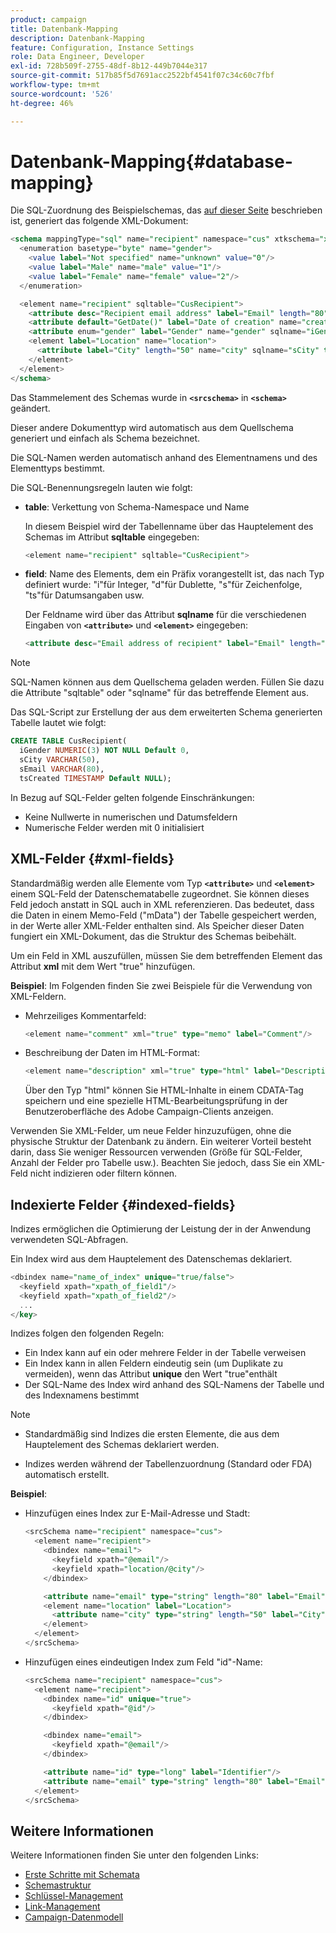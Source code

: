 ```yaml
---
product: campaign
title: Datenbank-Mapping
description: Datenbank-Mapping
feature: Configuration, Instance Settings
role: Data Engineer, Developer
exl-id: 728b509f-2755-48df-8b12-449b7044e317
source-git-commit: 517b85f5d7691acc2522bf4541f07c34c60c7fbf
workflow-type: tm+mt
source-wordcount: '526'
ht-degree: 46%

---
```


# Datenbank-Mapping{#database-mapping}

Die SQL-Zuordnung des Beispielschemas, das [auf dieser Seite](schema-structure.md) beschrieben ist, generiert das folgende XML-Dokument:

```sql
<schema mappingType="sql" name="recipient" namespace="cus" xtkschema="xtk:schema">
  <enumeration basetype="byte" name="gender">    
    <value label="Not specified" name="unknown" value="0"/>    
    <value label="Male" name="male" value="1"/>    
    <value label="Female" name="female" value="2"/> 
  </enumeration>  

  <element name="recipient" sqltable="CusRecipient">    
    <attribute desc="Recipient email address" label="Email" length="80" name="email" sqlname="sEmail" type="string"/>    
    <attribute default="GetDate()" label="Date of creation" name="created" sqlname="tsCreated" type="datetime"/>    
    <attribute enum="gender" label="Gender" name="gender" sqlname="iGender" type="byte"/>    
    <element label="Location" name="location">      
      <attribute label="City" length="50" name="city" sqlname="sCity" type="string" userEnum="city"/>    
    </element>  
  </element>
</schema>
```

Das Stammelement des Schemas wurde in **`<srcschema>`** in **`<schema>`** geändert.

Dieser andere Dokumenttyp wird automatisch aus dem Quellschema generiert und einfach als Schema bezeichnet.

Die SQL-Namen werden automatisch anhand des Elementnamens und des Elementtyps bestimmt.

Die SQL-Benennungsregeln lauten wie folgt:

* **table**: Verkettung von Schema-Namespace und Name

  In diesem Beispiel wird der Tabellenname über das Hauptelement des Schemas im Attribut **sqltable** eingegeben:

  ```sql
  <element name="recipient" sqltable="CusRecipient">
  ```

* **field**: Name des Elements, dem ein Präfix vorangestellt ist, das nach Typ definiert wurde: &quot;i&quot;für Integer, &quot;d&quot;für Dublette, &quot;s&quot;für Zeichenfolge, &quot;ts&quot;für Datumsangaben usw.

  Der Feldname wird über das Attribut **sqlname** für die verschiedenen Eingaben von **`<attribute>`** und **`<element>`** eingegeben:

  ```sql
  <attribute desc="Email address of recipient" label="Email" length="80" name="email" sqlname="sEmail" type="string"/> 
  ```

>[!NOTE]
>
>SQL-Namen können aus dem Quellschema geladen werden. Füllen Sie dazu die Attribute &quot;sqltable&quot; oder &quot;sqlname&quot; für das betreffende Element aus.

Das SQL-Script zur Erstellung der aus dem erweiterten Schema generierten Tabelle lautet wie folgt:

```sql
CREATE TABLE CusRecipient(
  iGender NUMERIC(3) NOT NULL Default 0,   
  sCity VARCHAR(50),   
  sEmail VARCHAR(80),
  tsCreated TIMESTAMP Default NULL);
```

In Bezug auf SQL-Felder gelten folgende Einschränkungen:

* Keine Nullwerte in numerischen und Datumsfeldern
* Numerische Felder werden mit 0 initialisiert

## XML-Felder {#xml-fields}

Standardmäßig werden alle Elemente vom Typ **`<attribute>`** und **`<element>`** einem SQL-Feld der Datenschematabelle zugeordnet. Sie können dieses Feld jedoch anstatt in SQL auch in XML referenzieren. Das bedeutet, dass die Daten in einem Memo-Feld (&quot;mData&quot;) der Tabelle gespeichert werden, in der Werte aller XML-Felder enthalten sind. Als Speicher dieser Daten fungiert ein XML-Dokument, das die Struktur des Schemas beibehält.

Um ein Feld in XML auszufüllen, müssen Sie dem betreffenden Element das Attribut **xml** mit dem Wert &quot;true&quot; hinzufügen.

**Beispiel**: Im Folgenden finden Sie zwei Beispiele für die Verwendung von XML-Feldern.

* Mehrzeiliges Kommentarfeld:

  ```sql
  <element name="comment" xml="true" type="memo" label="Comment"/>
  ```

* Beschreibung der Daten im HTML-Format:

  ```sql
  <element name="description" xml="true" type="html" label="Description"/>
  ```

  Über den Typ &quot;html&quot; können Sie HTML-Inhalte in einem CDATA-Tag speichern und eine spezielle HTML-Bearbeitungsprüfung in der Benutzeroberfläche des Adobe Campaign-Clients anzeigen.

Verwenden Sie XML-Felder, um neue Felder hinzuzufügen, ohne die physische Struktur der Datenbank zu ändern. Ein weiterer Vorteil besteht darin, dass Sie weniger Ressourcen verwenden (Größe für SQL-Felder, Anzahl der Felder pro Tabelle usw.). Beachten Sie jedoch, dass Sie ein XML-Feld nicht indizieren oder filtern können.

## Indexierte Felder {#indexed-fields}

Indizes ermöglichen die Optimierung der Leistung der in der Anwendung verwendeten SQL-Abfragen.

Ein Index wird aus dem Hauptelement des Datenschemas deklariert.

```sql
<dbindex name="name_of_index" unique="true/false">
  <keyfield xpath="xpath_of_field1"/>
  <keyfield xpath="xpath_of_field2"/>
  ...
</key>
```

Indizes folgen den folgenden Regeln:

* Ein Index kann auf ein oder mehrere Felder in der Tabelle verweisen
* Ein Index kann in allen Feldern eindeutig sein (um Duplikate zu vermeiden), wenn das Attribut **unique** den Wert &quot;true&quot;enthält
* Der SQL-Name des Index wird anhand des SQL-Namens der Tabelle und des Indexnamens bestimmt

>[!NOTE]
>
>* Standardmäßig sind Indizes die ersten Elemente, die aus dem Hauptelement des Schemas deklariert werden.
>
>* Indizes werden während der Tabellenzuordnung (Standard oder FDA) automatisch erstellt.

**Beispiel**:

* Hinzufügen eines Index zur E-Mail-Adresse und Stadt:

  ```sql
  <srcSchema name="recipient" namespace="cus">
    <element name="recipient">
      <dbindex name="email">
        <keyfield xpath="@email"/> 
        <keyfield xpath="location/@city"/> 
      </dbindex>
  
      <attribute name="email" type="string" length="80" label="Email" desc="Email address of recipient"/>
      <element name="location" label="Location">
        <attribute name="city" type="string" length="50" label="City" userEnum="city"/>
      </element>
    </element>
  </srcSchema>
  ```

* Hinzufügen eines eindeutigen Index zum Feld &quot;id&quot;-Name:

  ```sql
  <srcSchema name="recipient" namespace="cus">
    <element name="recipient">
      <dbindex name="id" unique="true">
        <keyfield xpath="@id"/> 
      </dbindex>
  
      <dbindex name="email">
        <keyfield xpath="@email"/> 
      </dbindex>
  
      <attribute name="id" type="long" label="Identifier"/>
      <attribute name="email" type="string" length="80" label="Email" desc="Email address of recipient"/>
    </element>
  </srcSchema>
  ```

## Weitere Informationen

Weitere Informationen finden Sie unter den folgenden Links:

* [Erste Schritte mit Schemata](about-schema-reference.md)
* [Schemastruktur](schema-structure.md)
* [Schlüssel-Management](database-keys.md)
* [Link-Management](database-links.md)
* [Campaign-Datenmodell](about-data-model.md)